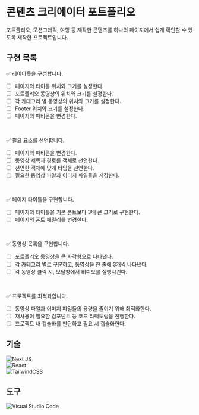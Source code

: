 # 콘텐츠 크리에이터 포트폴리오
포트폴리오, 모션그래픽, 여행 등 제작한 콘텐츠를 하나의 페이지에서 쉽게 확인할 수 있도록 제작한 프로젝트입니다.   

## 구현 목록
✅ 레이아웃을 구성합니다.   

- [ ] 페이지의 타이틀 위치와 크기를 설정한다.   
- [ ] 포트폴리오 동영상의 위치와 크기를 설정한다.   
- [ ] 각 카테고리 별 동영상의 위치와 크기를 설정한다.   
- [ ] Footer 위치와 크기를 설정한다.   
- [ ] 페이지의 파비콘을 변경한다.   

<br/>

✅ 필요 요소를 선언합니다.   

- [ ] 페이지의 파비콘을 변경한다.   
- [ ] 동영상 제목과 경로를 객체로 선언한다.   
- [ ] 선언한 객체에 맞게 타입을 선언한다.   
- [ ] 필요한 동영상 파일과 이미지 파일들을 저장한다.   

<br/>

✅ 페이지 타이틀을 구현합니다.   

- [ ] 페이지의 타이틀을 기본 폰트보다 3배 큰 크기로 구현한다.   
- [ ] 페이지의 폰트 패밀리를 변경한다.   

<br/>

✅ 동영상 목록을 구현합니다.   

- [ ] 포트폴리오 동영상을 큰 사각형으로 나타낸다.   
- [ ] 각 카테고리 별로 구분하고, 동영상을 한 줄에 3개씩 나타낸다.   
- [ ] 각 동영상 클릭 시, 모달창에서 비디오를 실행시킨다.   

<br/>

✅ 프로젝트를 최적화합니다.   

- [ ] 동영상 파일과 이미지 파일들의 용량을 줄이기 위해 최적화한다.   
- [ ] 재사용이 필요한 컴포넌트 등 코드 리팩토링을 진행한다.   
- [ ] 프로젝트 내 캡슐화를 판단하고 필요 시 캡슐화한다.   

## 기술
![Next JS](https://img.shields.io/badge/Next-black?style=for-the-badge&logo=next.js&logoColor=white)   
![React](https://img.shields.io/badge/react-%2320232a.svg?style=for-the-badge&logo=react&logoColor=%2361DAFB)   
![TailwindCSS](https://img.shields.io/badge/tailwindcss-%2338B2AC.svg?style=for-the-badge&logo=tailwind-css&logoColor=white)   

## 도구
![Visual Studio Code](https://img.shields.io/badge/Visual%20Studio%20Code-0078d7.svg?style=for-the-badge&logo=visual-studio-code&logoColor=white)

